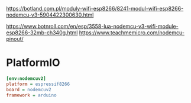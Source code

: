 https://botland.com.pl/moduly-wifi-esp8266/8241-modul-wifi-esp8266-nodemcu-v3-5904422300630.html

https://www.botnroll.com/en/esp/3558-lua-nodemcu-v3-wifi-module-esp8266-32mb-ch340g.html
https://www.teachmemicro.com/nodemcu-pinout/
# PlatformIO
```ini
[env:nodemcuv2]
platform = espressif8266
board = nodemcuv2
framework = arduino
```
